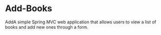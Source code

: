 # Add-Books
AddA simple Spring MVC web application that allows users to view a list of books and add new ones through a form.
